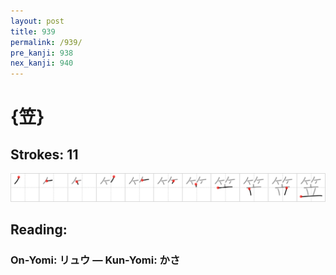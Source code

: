 ```yaml
---
layout: post
title: 939
permalink: /939/
pre_kanji: 938
nex_kanji: 940
---
```


# {笠}

## Strokes: 11

<div class="stroke"><img src="../images/E7ACA0.png" /></div>

## Reading:

### On-Yomi: リュウ &mdash; Kun-Yomi: かさ
